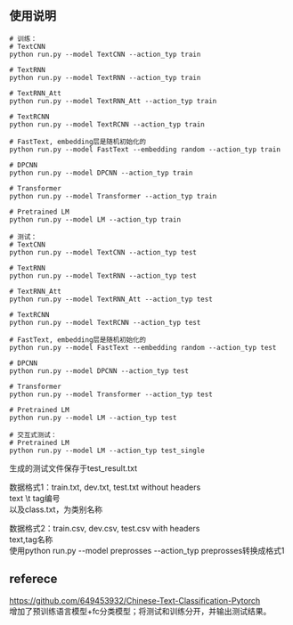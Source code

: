 ## 使用说明
```
# 训练：
# TextCNN
python run.py --model TextCNN --action_typ train

# TextRNN
python run.py --model TextRNN --action_typ train

# TextRNN_Att
python run.py --model TextRNN_Att --action_typ train

# TextRCNN
python run.py --model TextRCNN --action_typ train

# FastText, embedding层是随机初始化的
python run.py --model FastText --embedding random --action_typ train

# DPCNN
python run.py --model DPCNN --action_typ train

# Transformer
python run.py --model Transformer --action_typ train

# Pretrained LM
python run.py --model LM --action_typ train
```

```
# 测试：
# TextCNN
python run.py --model TextCNN --action_typ test

# TextRNN
python run.py --model TextRNN --action_typ test

# TextRNN_Att
python run.py --model TextRNN_Att --action_typ test

# TextRCNN
python run.py --model TextRCNN --action_typ test

# FastText, embedding层是随机初始化的
python run.py --model FastText --embedding random --action_typ test

# DPCNN
python run.py --model DPCNN --action_typ test

# Transformer
python run.py --model Transformer --action_typ test

# Pretrained LM
python run.py --model LM --action_typ test
```

```
# 交互式测试：
# Pretrained LM
python run.py --model LM --action_typ test_single
```

生成的测试文件保存于test_result.txt  

数据格式1：train.txt, dev.txt, test.txt without headers    
text \t tag编号  
以及class.txt，为类别名称  

数据格式2：train.csv, dev.csv, test.csv with headers  
text,tag名称  
使用python run.py --model preprosses --action_typ preprosses转换成格式1  

## referece
https://github.com/649453932/Chinese-Text-Classification-Pytorch  
增加了预训练语言模型+fc分类模型；将测试和训练分开，并输出测试结果。  



